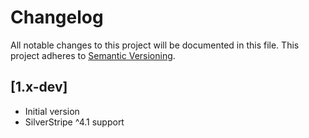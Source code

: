 # Changelog

All notable changes to this project will be documented in this file. This project adheres to [Semantic Versioning](http://semver.org/).

## [1.x-dev]

* Initial version
* SilverStripe ^4.1 support